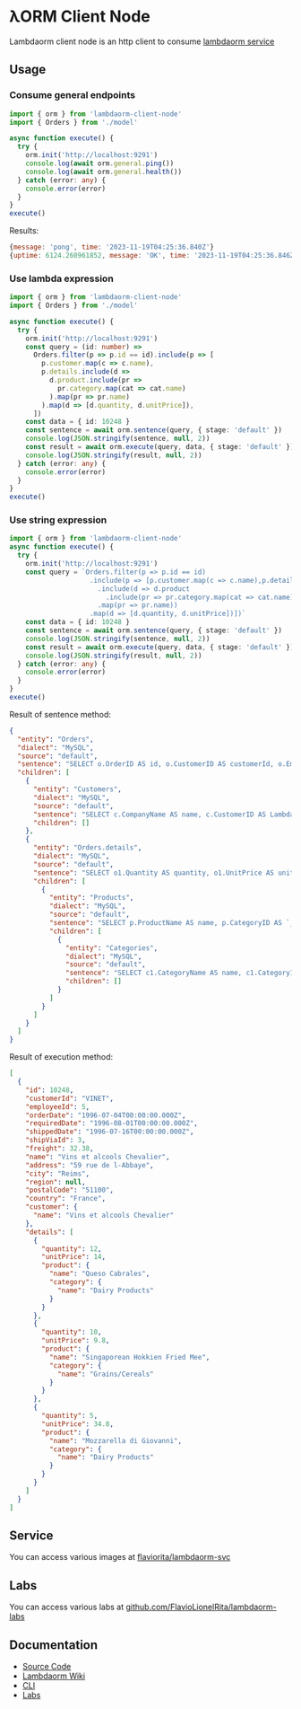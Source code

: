 # λORM Client Node

Lambdaorm client node is an http client to consume [lambdaorm service](https://github.com/FlavioLionelRita/lambdaorm-svc)

## Usage

### Consume general endpoints

```typescript
import { orm } from 'lambdaorm-client-node'
import { Orders } from './model'

async function execute() {
  try {
    orm.init('http://localhost:9291')
    console.log(await orm.general.ping())
    console.log(await orm.general.health())
  } catch (error: any) {
    console.error(error)
  }
}
execute()
```

Results:

```javascript
{message: 'pong', time: '2023-11-19T04:25:36.840Z'}
{uptime: 6124.260961852, message: 'OK', time: '2023-11-19T04:25:36.846Z'}
```

### Use lambda expression

```typescript
import { orm } from 'lambdaorm-client-node'
import { Orders } from './model'

async function execute() {
  try {
    orm.init('http://localhost:9291')
    const query = (id: number) =>
      Orders.filter(p => p.id == id).include(p => [
        p.customer.map(c => c.name),
        p.details.include(d =>
          d.product.include(pr =>
            pr.category.map(cat => cat.name)
          ).map(pr => pr.name)
        ).map(d => [d.quantity, d.unitPrice]),
      ])
    const data = { id: 10248 }
    const sentence = await orm.sentence(query, { stage: 'default' })
    console.log(JSON.stringify(sentence, null, 2))
    const result = await orm.execute(query, data, { stage: 'default' })
    console.log(JSON.stringify(result, null, 2))
  } catch (error: any) {
    console.error(error)
  }
}
execute()
```

### Use string expression

```typescript
import { orm } from 'lambdaorm-client-node'
async function execute() {
  try {
    orm.init('http://localhost:9291')
    const query = `Orders.filter(p => p.id == id)
                    .include(p => [p.customer.map(c => c.name),p.details
                      .include(d => d.product
                        .include(pr => pr.category.map(cat => cat.name))
                      .map(pr => pr.name))
                    .map(d => [d.quantity, d.unitPrice])])`
    const data = { id: 10248 }
    const sentence = await orm.sentence(query, { stage: 'default' })
    console.log(JSON.stringify(sentence, null, 2))
    const result = await orm.execute(query, data, { stage: 'default' })
    console.log(JSON.stringify(result, null, 2))
  } catch (error: any) {
    console.error(error)
  }
}
execute()
```

Result of sentence method:

```json
{
  "entity": "Orders",
  "dialect": "MySQL",
  "source": "default",
  "sentence": "SELECT o.OrderID AS id, o.CustomerID AS customerId, o.EmployeeID AS employeeId, o.OrderDate AS orderDate, o.RequiredDate AS requiredDate, o.ShippedDate AS shippedDate, o.ShipVia AS shipViaId, o.Freight AS freight, o.ShipName AS name, o.ShipAddress AS address, o.ShipCity AS city, o.ShipRegion AS region, o.ShipPostalCode AS postalCode, o.ShipCountry AS country, o.CustomerID AS `__customerId`, o.OrderID AS `__id` FROM Orders o  WHERE o.OrderID = ? ",
  "children": [
    {
      "entity": "Customers",
      "dialect": "MySQL",
      "source": "default",
      "sentence": "SELECT c.CompanyName AS name, c.CustomerID AS LambdaOrmParentId FROM Customers c  WHERE  c.CustomerID IN (?) ",
      "children": []
    },
    {
      "entity": "Orders.details",
      "dialect": "MySQL",
      "source": "default",
      "sentence": "SELECT o1.Quantity AS quantity, o1.UnitPrice AS unitPrice, o1.ProductID AS `__productId`, o1.OrderID AS LambdaOrmParentId FROM `Order Details` o1  WHERE  o1.OrderID IN (?) ",
      "children": [
        {
          "entity": "Products",
          "dialect": "MySQL",
          "source": "default",
          "sentence": "SELECT p.ProductName AS name, p.CategoryID AS `__categoryId`, p.ProductID AS LambdaOrmParentId FROM Products p  WHERE  p.ProductID IN (?) ",
          "children": [
            {
              "entity": "Categories",
              "dialect": "MySQL",
              "source": "default",
              "sentence": "SELECT c1.CategoryName AS name, c1.CategoryID AS LambdaOrmParentId FROM Categories c1  WHERE  c1.CategoryID IN (?) ",
              "children": []
            }
          ]
        }
      ]
    }
  ]
}
```

Result of execution method:

```json
[
  {
    "id": 10248,
    "customerId": "VINET",
    "employeeId": 5,
    "orderDate": "1996-07-04T00:00:00.000Z",
    "requiredDate": "1996-08-01T00:00:00.000Z",
    "shippedDate": "1996-07-16T00:00:00.000Z",
    "shipViaId": 3,
    "freight": 32.38,
    "name": "Vins et alcools Chevalier",
    "address": "59 rue de l-Abbaye",
    "city": "Reims",
    "region": null,
    "postalCode": "51100",
    "country": "France",
    "customer": {
      "name": "Vins et alcools Chevalier"
    },
    "details": [
      {
        "quantity": 12,
        "unitPrice": 14,
        "product": {
          "name": "Queso Cabrales",
          "category": {
            "name": "Dairy Products"
          }
        }
      },
      {
        "quantity": 10,
        "unitPrice": 9.8,
        "product": {
          "name": "Singaporean Hokkien Fried Mee",
          "category": {
            "name": "Grains/Cereals"
          }
        }
      },
      {
        "quantity": 5,
        "unitPrice": 34.8,
        "product": {
          "name": "Mozzarella di Giovanni",
          "category": {
            "name": "Dairy Products"
          }
        }
      }
    ]
  }
]
```

## Service

You can access various images at [flaviorita/lambdaorm-svc](https://hub.docker.com/repository/docker/flaviorita/lambdaorm-svc/general)

## Labs

You can access various labs at [github.com/FlavioLionelRita/lambdaorm-labs](https://github.com/FlavioLionelRita/lambdaorm-labs)

## Documentation

- [Source Code](https://github.com/FlavioLionelRita/lambdaorm-client-node/blob/main/doc/source/README.md)
- [Lambdaorm Wiki](https://github.com/FlavioLionelRita/lambdaorm/wiki/)
- [CLI](https://www.npmjs.com/package/lambdaorm-cli)
- [Labs](https://github.com/FlavioLionelRita/lambdaorm-labs)

